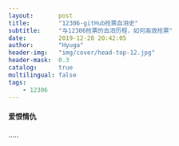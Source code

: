 ```yaml
---
layout:       post
title:        "12306-gitHub抢票血泪史"
subtitle:     "与12306抢票的血泪历程，如何高效抢票"
date:         2019-12-28 20:42:05
author:       "Hyuga"
header-img:   "img/cover/head-top-12.jpg"
header-mask:  0.3
catalog:      true
multilingual: false
tags:
    - 12306
---
```


#### 爱恨情仇

.....